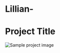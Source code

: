 # Lillian-
# Project Title

![Sample project image](https://i.postimg.cc/TPvmgW3W/IMG-20250111-WA0013.jpg)
